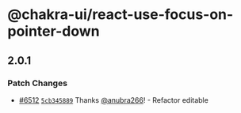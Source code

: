 # @chakra-ui/react-use-focus-on-pointer-down

## 2.0.1

### Patch Changes

- [#6512](https://github.com/chakra-ui/chakra-ui/pull/6512)
  [`5cb345889`](https://github.com/chakra-ui/chakra-ui/commit/5cb3458898be65b789452c1380ce84de5135cb96)
  Thanks [@anubra266](https://github.com/anubra266)! - Refactor editable
